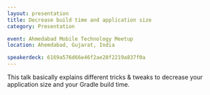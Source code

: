 ```yaml
---
layout: presentation
title: Decrease build time and application size
category: Presentation

event: Ahmedabad Mobile Technology Meetup
location: Ahemdabad, Gujarat, India

speakerdeck: 6169a576d66e46f2ae28f2219a837f0a
---
```


This talk basically explains different tricks & tweaks to decrease your application size and your Gradle build time.
